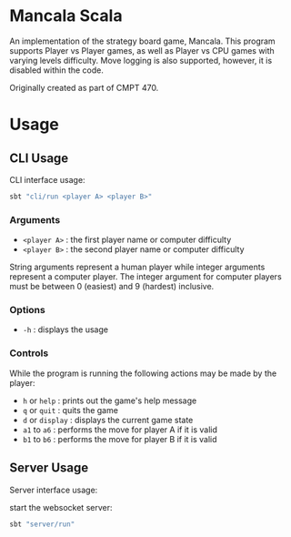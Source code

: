 # Mancala Scala

An implementation of the strategy board game, Mancala.
This program supports Player vs Player games, as well as Player vs CPU games
with varying levels difficulty. Move logging is also supported, however, it is
disabled within the code.

Originally created as part of CMPT 470.

# Usage

## CLI Usage
CLI interface usage:
```sh
sbt "cli/run <player A> <player B>"
```

### Arguments

- `<player A>` : the first player name or computer difficulty
- `<player B>` : the second player name or computer difficulty

String arguments represent a human player while integer arguments represent a
computer player. The integer argument for computer players must be between 0 
(easiest) and 9 (hardest) inclusive.

### Options

- `-h` : displays the usage

### Controls

While the program is running the following actions may be made by the player:

- `h` or `help` : prints out the game's help message
- `q` or `quit` : quits the game
- `d` or `display` : displays the current game state
- `a1` to `a6` : performs the move for player A if it is valid
- `b1` to `b6` : performs the move for player B if it is valid

## Server Usage
Server interface usage:

start the websocket server:
```sh
sbt "server/run"
```